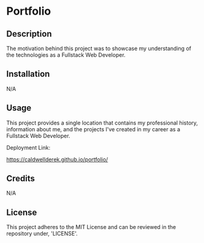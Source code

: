 # Portfolio

## Description
The motivation behind this project was to showcase my understanding of the technologies as a Fullstack Web Developer.

## Installation
N/A

## Usage
This project provides a single location that contains my professional history, information about me, and the projects I've created in my career as a Fullstack Web Developer.

Deployment Link:

https://caldwellderek.github.io/portfolio/

## Credits
N/A

## License
This project adheres to the MIT License and can be reviewed in the repository under, 'LICENSE'.